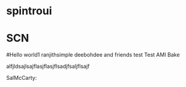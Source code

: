 # spintroui
# SCN
#Hello world1
ranjithsimple
deebohdee and friends
test
Test AMI Bake

alfjldsajlsajflasjflasjflsadjfsaljflsajf

SalMcCarty:
